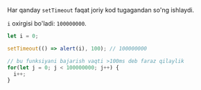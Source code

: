 
Har qanday `setTimeout` faqat joriy kod tugagandan so'ng ishlaydi.

`i` oxirgisi bo'ladi: `100000000`.

```js run
let i = 0;

setTimeout(() => alert(i), 100); // 100000000

// bu funksiyani bajarish vaqti >100ms deb faraz qilaylik
for(let j = 0; j < 100000000; j++) {
  i++; 
}
```
